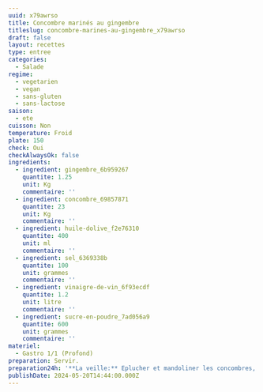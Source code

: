 ```yaml
---
uuid: x79awrso
title: Concombre marinés au gingembre
titleslug: concombre-marines-au-gingembre_x79awrso
draft: false
layout: recettes
type: entree
categories:
  - Salade
regime:
  - vegetarien
  - vegan
  - sans-gluten
  - sans-lactose
saison:
  - ete
cuisson: Non
temperature: Froid
plate: 150
check: Oui
checkAlwaysOk: false
ingredients:
  - ingredient: gingembre_6b959267
    quantite: 1.25
    unit: Kg
    commentaire: ''
  - ingredient: concombre_69857871
    quantite: 23
    unit: Kg
    commentaire: ''
  - ingredient: huile-dolive_f2e76310
    quantite: 400
    unit: ml
    commentaire: ''
  - ingredient: sel_6369338b
    quantite: 100
    unit: grammes
    commentaire: ''
  - ingredient: vinaigre-de-vin_6f93ecdf
    quantite: 1.2
    unit: litre
    commentaire: ''
  - ingredient: sucre-en-poudre_7ad056a9
    quantite: 600
    unit: grammes
    commentaire: ''
materiel:
  - Gastro 1/1 (Profond)
preparation: Servir.
preparation24h: '**La veille:** Eplucher et mandoliner les concombres, râper le gingembre. Tout mélanger.'
publishDate: 2024-05-20T14:44:00.000Z
---
```

